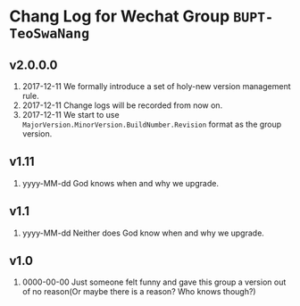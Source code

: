 # Chang Log for Wechat Group ``BUPT-TeoSwaNang``

## v2.0.0.0

1. 2017-12-11 We formally introduce a set of holy-new version management rule.
2. 2017-12-11 Change logs will be recorded from now on.
3. 2017-12-11 We start to use ``MajorVersion.MinorVersion.BuildNumber.Revision`` format as the group version.

## v1.11

1. yyyy-MM-dd God knows when and why we upgrade.

## v1.1

1. yyyy-MM-dd Neither does God know when and why we upgrade.

## v1.0

1. 0000-00-00 Just someone felt funny and gave this group a version out of no reason(Or maybe there is a reason? Who knows though?)
